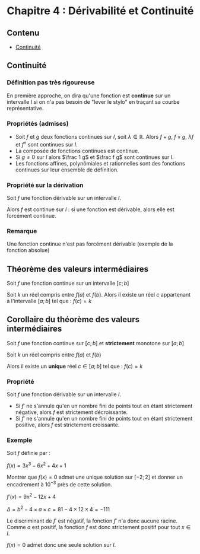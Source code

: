# Chapitre 4 : Dérivabilité et Continuité

## Contenu

- [Continuité](https://janotlelapin.github.io/Ecole/maths/continuite/derivabilite)

## Continuité

### Définition pas très rigoureuse

En première approche, on dira qu'une fonction est **continue** sur un intervalle I si on n'a pas besoin de "lever le stylo" en traçant sa courbe représentative.

### Propriétés (admises)

- Soit $f$ et $g$ deux fonctions continues sur $I$, soit $\lambda \in \mathbb R$. Alors $f+g$, $f \times g$, $\lambda f$ et $f^n$ sont continues sur $I$.
- La composée de fonctions continues est continue.
- Si $g \neq 0$ sur $I$ alors $\frac 1 g$ et $\frac f g$ sont continues sur I.
- Les fonctions affines, polynômiales et rationnelles sont des fonctions continues sur leur ensemble de définition.

### Propriété sur la dérivation

Soit $f$ une fonction dérivable sur un intervalle $I$.

Alors $f$ est continue sur $I$ : si une fonction est dérivable, alors elle est forcément continue.

### Remarque

Une fonction continue n'est pas forcément dérivable (exemple de la fonction absolue)

## Théorème des valeurs intermédiaires

Soit $f$ une fonction continue sur un intervalle $[c;b]$

Soit $k$ un réel compris entre $f(a)$ et $f(b)$. Alors il existe un réel $c$ appartenant à l'intervalle $[a;b]$ tel que : $f(c) = k$

## Corollaire du théorème des valeurs intermédiaires

Soit $f$ une fonction continue sur $[c;b]$ et **strictement** monotone sur $[a;b]$

Soit $k$ un réel compris entre $f(a)$ et $f(b)$

Alors il existe un **unique** réel $c \in [a;b]$ tel que : $f(c) = k$

### Propriété

Soit $f$ une fonction dérivable sur un intervalle $I$.

- Si $f'$ ne s'annule qu'en un nombre fini de points tout en étant strictement négative, alors $f$ est strictement décroissante.
- Si $f'$ ne s'annule qu'en un nombre fini de points tout en étant strictement positive, alors $f$ est strictement croissante.

### Exemple

Soit $f$ définie par :

$f(x) = 3x^3 - 6x^2 + 4x + 1$

Montrer que $f(x) = 0$ admet une unique solution sur $[-2;2]$ et donner un encadrement à $10^{-3}$ près de cette solution.

$f'(x) = 9x^2 - 12x + 4$

$\Delta = b^2 - 4 \times a \times c = 81 - 4 \times 12 \times 4 = -111$

Le discriminant de $f'$ est négatif, la fonction $f'$ n'a donc aucune racine. Comme $a$ est positif, la fonction $f$ est donc strictement positif pour tout $x \in I$.

$f(x) = 0$ admet donc une seule solution sur $I$.

